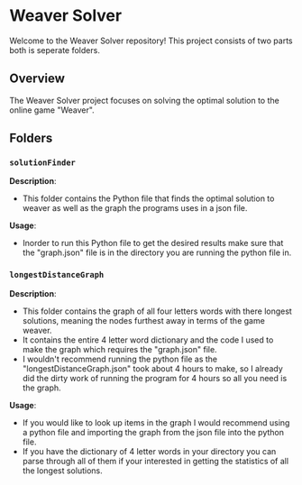 # Weaver Solver

Welcome to the Weaver Solver repository! This project consists of two parts both is seperate folders.

## Overview

The Weaver Solver project focuses on solving the optimal solution to the online game "Weaver".

## Folders

### `solutionFinder`

**Description**: 
- This folder contains the Python file that finds the optimal solution to weaver as well as the graph the programs uses in a json file.

**Usage**:
- Inorder to run this Python file to get the desired results make sure that the "graph.json" file is in the directory you are running the python file in.

### `longestDistanceGraph`

**Description**: 
- This folder contains the graph of all four letters words with there longest solutions, meaning the nodes furthest away in terms of the game weaver. 
- It contains the entire 4 letter word dictionary and the code I used to make the graph which requires the "graph.json" file.
- I wouldn't recommend running the python file as the "longestDistanceGraph.json" took about 4 hours to make, so I already did the dirty work of running the program for 4 hours so all you need is the graph.
  

**Usage**: 
- If you would like to look up items in the graph I would recommend using a python file and importing the graph from the json file into the python file. 
- If you have the dictionary of 4 letter words in your directory you can parse through all of them if your interested in getting the statistics of all the longest solutions.
